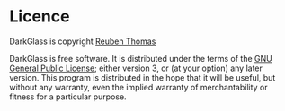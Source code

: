 # Licence

DarkGlass is copyright [Reuben Thomas](mailto:rrt@sc3d.org)

DarkGlass is free software. It is distributed under the terms of the [GNU General Public License](https://www.gnu.org/copyleft/gpl.html); either version 3, or (at your option) any later version. This program is distributed in the hope that it will be useful, but without any warranty, even the implied warranty of merchantability or fitness for a particular purpose.
